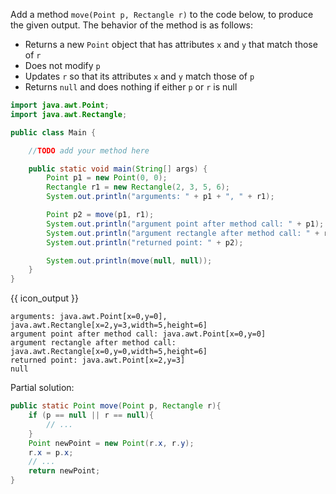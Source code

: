 <panel type="dark" header="###  <small><small>{{ icon_important }} [Key Exercise] pass objects to `move` method</small></small>" expanded >
<question>

Add a method `move(Point p, Rectangle r)` to the code below, to produce the given output. The behavior of the method is as follows:
* Returns a new `Point` object that has attributes `x` and `y` that match those of `r`
* Does not modify `p`
* Updates `r` so that its attributes `x` and `y` match those of `p`
* Returns `null` and does nothing if either `p` or `r` is null

```java
import java.awt.Point;
import java.awt.Rectangle;

public class Main {

    //TODO add your method here

    public static void main(String[] args) {
        Point p1 = new Point(0, 0);
        Rectangle r1 = new Rectangle(2, 3, 5, 6);
        System.out.println("arguments: " + p1 + ", " + r1);

        Point p2 = move(p1, r1);
        System.out.println("argument point after method call: " + p1);
        System.out.println("argument rectangle after method call: " + r1);
        System.out.println("returned point: " + p2);

        System.out.println(move(null, null));
    }
}
```
{{ icon_output }}
```
arguments: java.awt.Point[x=0,y=0], java.awt.Rectangle[x=2,y=3,width=5,height=6]
argument point after method call: java.awt.Point[x=0,y=0]
argument rectangle after method call: java.awt.Rectangle[x=0,y=0,width=5,height=6]
returned point: java.awt.Point[x=2,y=3]
null
```

<div slot="hint">

Partial solution:

```java
public static Point move(Point p, Rectangle r){
    if (p == null || r == null){
        // ...
    }
    Point newPoint = new Point(r.x, r.y);
    r.x = p.x;
    // ...
    return newPoint;
}
```

</div>
</question>
</panel>
